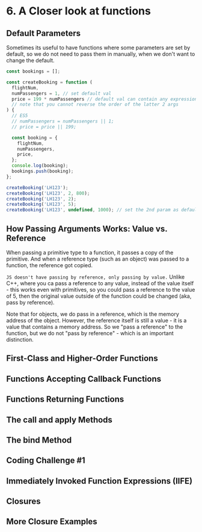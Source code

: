 # 6. A Closer look at functions
## Default Parameters
Sometimes its useful to have functions where some parameters are set by default, so we do not need to pass them in manually, when we don't want to change the default. 

```js
const bookings = [];

const createBooking = function (
  flightNum,
  numPassengers = 1, // set default val
  price = 199 * numPassengers // default val can contain any expression
  // note that you cannot reverse the order of the latter 2 args
) {
  // ES5
  // numPassengers = numPassengers || 1;
  // price = price || 199;

  const booking = {
    flightNum,
    numPassengers,
    price,
  };
  console.log(booking);
  bookings.push(booking);
};

createBooking('LH123');
createBooking('LH123', 2, 800);
createBooking('LH123', 2);
createBooking('LH123', 5);
createBooking('LH123', undefined, 1000); // set the 2nd param as default
```

## How Passing Arguments Works: Value vs. Reference
When passing a primitive type to a function, it passes a copy of the primitive. And when a reference type (such as an object) was passed to a function, the reference got copied. 

`JS doesn't have passing by reference, only passing by value.` Unlike C++, where you ca pass a reference to any value, instead of the value itself - this works even with primitives, so you could pass a reference to the value of 5, then the original value outside of the function could be changed (aka, pass by reference). 

Note that for objects, we do pass in a reference, which is the memory address of the object. However, the reference itself is still a value - it is a value that contains a memory address. So we "pass a reference" to the function, but we do not "pass by reference" - which is an important distinction. 

## First-Class and Higher-Order Functions


## Functions Accepting Callback Functions


## Functions Returning Functions


## The call and apply Methods


## The bind Method


## Coding Challenge #1


## Immediately Invoked Function Expressions (IIFE)


## Closures


## More Closure Examples

































